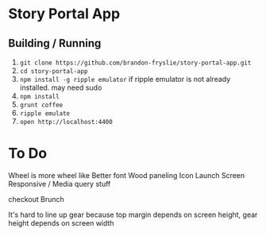 Story Portal App
=============

Building / Running
------------------

1.  `git clone https://github.com/brandon-fryslie/story-portal-app.git`
2.  `cd story-portal-app`
3.  `npm install -g ripple emulator` if ripple emulator is not already installed. may need sudo
3.  `npm install`
5.  `grunt coffee`
6.  `ripple emulate`
7.  `open http://localhost:4400`

To Do
=============

Wheel is more wheel like
Better font
Wood paneling
Icon
Launch Screen
Responsive / Media query stuff

checkout Brunch

It's hard to line up gear because top margin depends on screen height, gear height depends on screen width